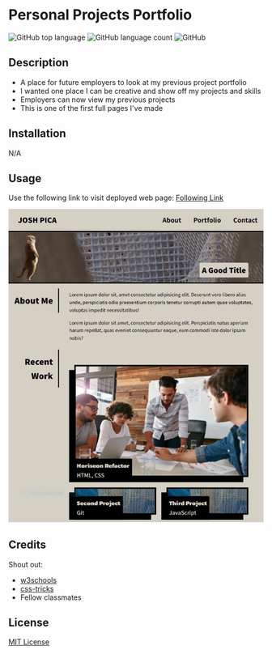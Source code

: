 # Personal Projects Portfolio

![GitHub top language](https://img.shields.io/github/languages/top/tooboi/portfolio?color=brightgreen)
![GitHub language count](https://img.shields.io/github/languages/count/tooboi/portfolio?color=brightgreen)
![GitHub](https://img.shields.io/github/license/tooboi/portfolio?color=brightgreen)

## Description

- A place for future employers to look at my previous project portfolio
- I wanted one place I can be creative and show off my projects and skills
- Employers can now view my previous projects
- This is one of the first full pages I've made

## Installation

N/A

## Usage

Use the following link to visit deployed web page: [Following Link](https://tooboi.github.io/Portfolio/)

![screenshot of web page](/assets/images/Portfolio1capture.PNG)

## Credits

Shout out:

- [w3schools](https://www.w3schools.com/css/default.asp)
- [css-tricks](https://css-tricks.com/snippets/css/a-guide-to-flexbox/)
- Fellow classmates

## License

[MIT License](./LICENSE)

